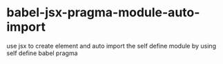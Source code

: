 # babel-jsx-pragma-module-auto-import
use jsx to create element and auto import the self define module by using self define babel pragma
